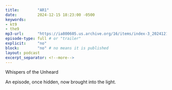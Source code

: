 ```yaml
---
title:        "AR1"
date:         2024-12-15 18:23:00 -0500
keywords:
- kt9
- the9
mp3-url:      "https://ia800605.us.archive.org/16/items/index-3_20241215/index-3.mp3"
episode-type: full # or "trailer"
explicit:     "no"
block:        "no" # no means it is published
layout: podcast
excerpt_separator: <!--more-->
---
```

<!--more-->

Whispers of the Unheard

An episode, once hidden, now brought into the light.